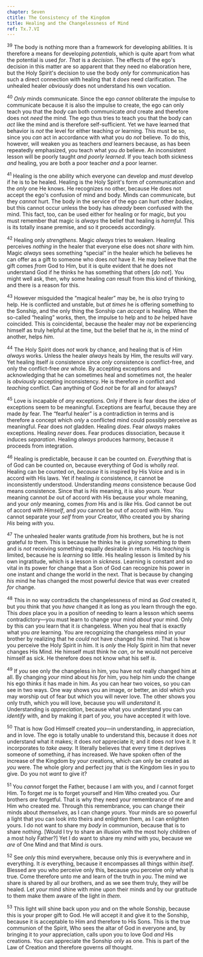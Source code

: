 ```yaml
---
chapter: Seven
ctitle: The Consistency of the Kingdom
title: Healing and the Changelessness of Mind
ref: Tx.7.VI
---
```


<sup>39</sup> The body is nothing more than a framework for developing abilities.
It is therefore a means for developing *potentials*, which is quite
apart from what the potential is used *for*. *That* is a *decision*. The
effects of the ego's decision in this matter are so apparent that they
need no elaboration here, but the Holy Spirit's decision to use the body
*only* for communication has such a direct connection with healing that
it *does* need clarification. The unhealed healer *obviously* does not
understand his own vocation.

<sup>40</sup> *Only* minds communicate. Since the ego *cannot* obliterate the
impulse to communicate because it is also the impulse to create, the ego
can only teach you that the *body* can both communicate *and* create and
therefore does not *need* the mind. The ego thus tries to teach you that
the body can *act* like the mind and is therefore self-sufficient. Yet
we have learned that behavior is *not* the level for either teaching
*or* learning. This must be so, since you *can* act in accordance with
what you do *not* believe. To do this, however, will weaken you as
teachers *and* learners because, as has been repeatedly emphasized, you
teach what you *do* believe. An inconsistent lesson will be poorly
taught *and poorly learned*. If you teach both sickness *and* healing,
you are both a poor teacher *and* a poor learner.

<sup>41</sup> Healing is the one ability which everyone can develop and *must*
develop if he is to be healed. Healing is the Holy Spirit's form of
communication and the *only* one He knows. He recognizes no other,
because He does not accept the ego's confusion of mind and body. Minds
can communicate, but they *cannot* hurt. The body in the service of the
ego can hurt other *bodies*, but this cannot occur unless the body has
*already* been confused with the mind. This fact, too, can be used
either for healing or for magic, but you must remember that magic is
*always* the belief that healing is *harmful*. This is its totally
insane premise, and so it proceeds accordingly.

<sup>42</sup> Healing only *strengthens*. Magic *always* tries to weaken. Healing
perceives *nothing* in the healer that everyone else does not *share*
with him. Magic *always* sees something “special” in the healer which he
believes he can offer as a gift to someone who does *not* have it. He
may believe that the gift comes *from* God to Him, but it is quite
evident that he does not understand God if he thinks he has something
that others \[*do not*\]. You might well ask, then, why some healing
*can* result from this kind of thinking, and there is a reason for this.

<sup>43</sup> However misguided the “magical healer” may be, he is *also* trying to
help. He is conflicted and unstable, but *at times* he is offering
something to the Sonship, and the only thing the Sonship can *accept* is
healing. When the so-called “healing” works, then, the impulse to help
and to *be* helped have coincided. This is coincidental, because the
healer may *not* be experiencing himself as truly helpful at the time,
but the belief that he *is*, in the mind of another, helps *him*.

<sup>44</sup> The Holy Spirit does *not* work by chance, and healing that is of Him
*always* works. Unless the healer *always* heals by Him, the results
*will* vary. Yet healing itself *is* consistence since *only*
consistence is conflict-free, and only the conflict-free *are* whole. By
accepting exceptions and acknowledging that he can sometimes heal and
sometimes not, the healer is *obviously* accepting inconsistency. He is
therefore *in* conflict and *teaching* conflict. Can anything of God
*not* be for all and for always?

<sup>45</sup> Love is incapable of *any* exceptions. Only if there is fear does the
*idea* of exceptions seem to be meaningful. Exceptions are fearful,
because they are made *by* fear. The “fearful healer” is a contradiction
in terms and is therefore a concept which *only* a conflicted mind could
possibly perceive as meaningful. Fear does *not* gladden. Healing
*does*. Fear *always* makes exceptions. Healing *never* does. Fear
produces dissociation, because it induces *separation*. Healing *always*
produces harmony, because it proceeds from integration.

<sup>46</sup> Healing is predictable, because it can be counted on. *Everything*
that is of God can be counted on, because everything of God is wholly
*real*. Healing can be counted on, *because* it is inspired by His Voice
and is in accord with His laws. Yet if healing *is* consistence, it
cannot be inconsistently understood. Understanding *means* consistence
because God means consistence. Since that is *His* meaning, it is also
*yours*. Your meaning cannot *be* out of accord with His because your
whole meaning, and your *only* meaning, comes *from* His and is *like*
His. God cannot be out of accord with *Himself*, and *you* cannot be out
of accord with Him. You cannot separate your *self* from your Creator,
Who created you by sharing *His* being *with* you.

<sup>47</sup> The unhealed healer wants gratitude *from* his brothers, but he is
not grateful *to* them. This is because he thinks he is *giving*
something *to* them and is *not* receiving something equally desirable
in return. His *teaching* is limited, because he is *learning* so
little. His healing lesson is limited by his own ingratitude, which is a
lesson in *sickness*. Learning is constant and so vital in its power for
change that a Son of God can recognize his power in one instant and
change the world in the next. That is because by changing *his* mind he
has changed the most powerful device that was ever created *for* change.

<sup>48</sup> This in no way contradicts the changelessness of mind as *God*
created it, but you think that you *have* changed it as long as you
learn through the ego. This *does* place you in a position of needing to
learn a lesson which seems contradictory—you must learn to change your
mind *about* your mind. Only by this can you learn that it *is*
changeless. When you heal that is exactly what you *are* learning. You
are recognizing the changeless mind in your brother by realizing that he
*could* not have changed his mind. That is how you perceive the Holy
Spirit in him. It is *only* the Holy Spirit in him that never changes
His Mind. He himself must think he *can*, or he would not perceive
himself as sick. He therefore does not know what his self *is*.

<sup>49</sup> If *you* see only the changeless in him, you have not really changed
him at all. By changing *your* mind about his *for* him, you help him
*undo* the change his ego thinks it has made in him. As you can hear two
voices, so you can see in two ways. One way shows you an image, or
better, an idol which you may worship out of fear but which you will
never love. The other shows you only truth, which you will love, because
you will *understand* it. Understanding is *appreciation*, because what
you understand you can *identify* with, and by making it part of *you*,
you have accepted it with love.

<sup>50</sup> That is how God Himself created *you*—in understanding, in
appreciation, and in love. The ego is totally unable to understand this,
because it does *not* understand what it makes; it does *not* appreciate
it; and it does *not* love it. It incorporates to *take away.* It
literally believes that every time it deprives someone of something,
*it* has increased. We have spoken often of the increase of the Kingdom
by *your* creations, which can only be created as *you* were. The whole
glory and perfect joy that *is* the Kingdom lies in you to give. Do you
not *want* to give it?

<sup>51</sup> You *cannot* forget the Father, because I am with you, and *I* cannot
forget Him. To forget *me* is to forget yourself and Him Who created
you. Our brothers *are* forgetful. That is why they need your
remembrance of me and Him who created me. Through this remembrance, you
can change their minds about *themselves*, as I can change *yours.* Your
minds are so powerful a light that you can look into theirs and
enlighten them, as I can enlighten yours. I do not want to share my
*body* in communion, because that is to share nothing. \[Would I try to
share an illusion with the most holy children of a most holy Father?\]
Yet I do want to share my *mind* with you, because we *are* of One Mind
and that Mind *is* ours.

<sup>52</sup> See *only* this mind everywhere, because only this *is* everywhere
and in everything. It *is* everything, because it encompasses all things
within *itself*. Blessed are you who perceive only this, because you
perceive only what is true. Come therefore unto me and learn of the
truth in *you*. The mind we share is shared by all our brothers, and as
we see them truly, they *will* be healed. Let *your* mind shine with
mine upon their minds and by our gratitude to them make them aware of
the light in *them*.

<sup>53</sup> This light will shine back upon *you* and on the whole Sonship,
because this is your proper gift to God. He will accept it and give it
to the Sonship, because it is acceptable to Him and therefore to His
Sons. This is the true communion of the Spirit, Who sees the altar of
God in everyone and, by bringing it to *your* appreciation, calls upon
you to love God *and* His creations. You can appreciate the Sonship
*only* as one. This is part of the Law of Creation and therefore governs
*all* thought.


